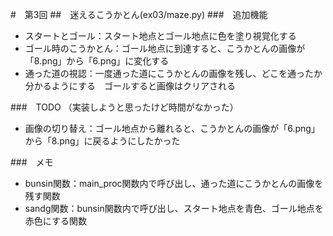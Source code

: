 #　第3回
##　迷えるこうかとん(ex03/maze.py)
###　追加機能
- スタートとゴール：スタート地点とゴール地点に色を塗り視覚化する
- ゴール時のこうかとん：ゴール地点に到達すると、こうかとんの画像が「8.png」から「6.png」に変化する
- 通った道の視認：一度通った道にこうかとんの画像を残し、どこを通ったか分かるようにする　ゴールすると画像はクリアされる

###　TODO （実装しようと思ったけど時間がなかった）
- 画像の切り替え：ゴール地点から離れると、こうかとんの画像が「6.png」から「8.png」に戻るようにしたかった

###　メモ
- bunsin関数：main_proc関数内で呼び出し、通った道にこうかとんの画像を残す関数
- sandg関数：bunsin関数内で呼び出し、スタート地点を青色、ゴール地点を赤色にする関数

